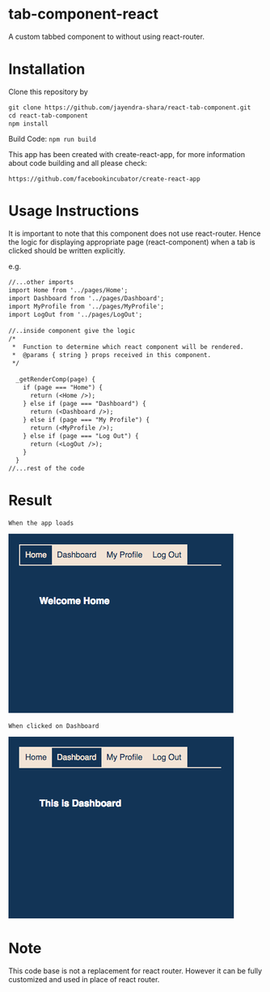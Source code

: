 # tab-component-react
A custom tabbed component to without using react-router.

# Installation
Clone this repository by
```
git clone https://github.com/jayendra-shara/react-tab-component.git
cd react-tab-component
npm install
```

Build Code: ```npm run build```

This app has been created with create-react-app, for more information about code building and all please check:

```
https://github.com/facebookincubator/create-react-app
```

# Usage Instructions
It is important to note that this component does not use react-router. Hence the logic for displaying appropriate page (react-component) when a tab is clicked should be written explicitly.

e.g.
```
//...other imports
import Home from '../pages/Home';
import Dashboard from '../pages/Dashboard';
import MyProfile from '../pages/MyProfile';
import LogOut from '../pages/LogOut';

//..inside component give the logic
/*
 *  Function to determine which react component will be rendered.
 *  @params { string } props received in this component.
 */

  _getRenderComp(page) {
    if (page === "Home") {
      return (<Home />);
    } else if (page === "Dashboard") {
      return (<Dashboard />);
    } else if (page === "My Profile") {
      return (<MyProfile />);
    } else if (page === "Log Out") {
      return (<LogOut />);
    }
  }
//...rest of the code
```
# Result

```
When the app loads
```

![alt text](./screenshot.home.png "Home")

```
When clicked on Dashboard
```
![alt text](./screenshot.dashboard.png "Dashboard")

# Note
This code base is not a replacement for react router. However it can be fully customized and used in place of react router.
